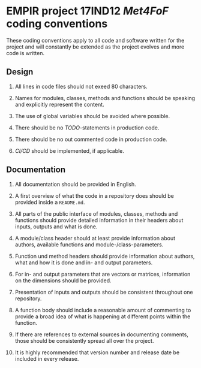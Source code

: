 # EMPIR project 17IND12 ***Met4FoF*** coding conventions
These coding conventions apply to all code and software written for the project
and will constantly be extended as the project evolves and more code is written.  

## Design

1.  All lines in code files should not exeed 80 characters.

1.  Names for modules, classes, methods and functions should be speaking and
    explicitly represent the content.

1.  The use of global variables should be avoided where possible.

1.  There should be no *TODO*-statements in production code.

1.  There should be no out commented code in production code.

1.  *CI/CD* should be implemented, if applicable.

## Documentation

1.  All documentation should be provided in English.

1.  A first overview of what the code in a repository does should be provided
    inside a `README.md`.

1.  All parts of the public interface of modules, classes, methods and functions
    should provide detailed information in their headers about inputs, outputs
    and what is done.

1.  A module/class header should at least provide information about authors,
    available functions and module-/class-parameters.

1.  Function und method headers should provide information about authors, what
    and how it is done and in- and output parameters.

1.  For in- and output parameters that are vectors or matrices, information on
    the dimensions should be provided.

1.  Presentation of inputs and outputs should be consistent throughout one
    repository.

1.  A function body should include a reasonable amount of commenting to provide
    a broad idea of what is happening at different points within the function.

1.  If there are references to external sources in documenting comments, those
    should be consistently spread all over the project.

1.  It is highly recommended that version number and release date be included in
    every release.
